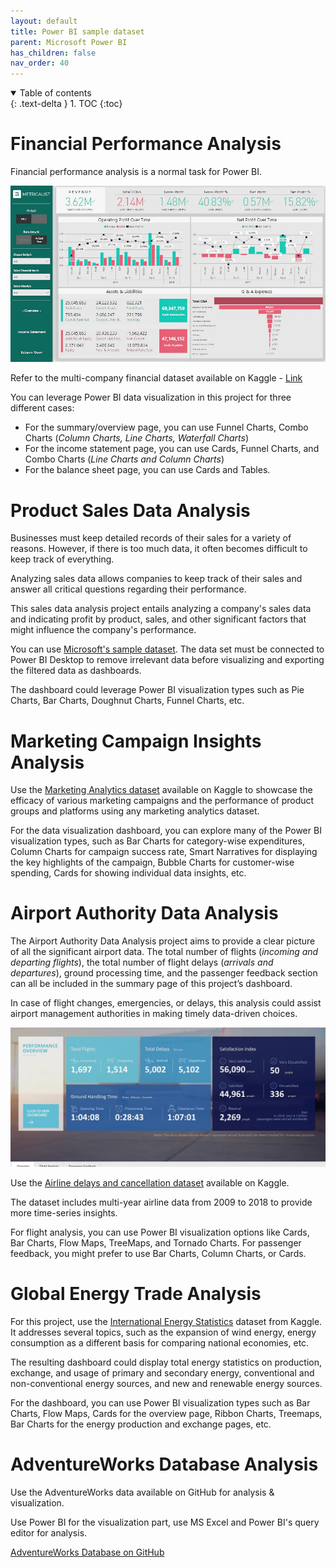 ```yaml
---
layout: default
title: Power BI sample dataset
parent: Microsoft Power BI 
has_children: false
nav_order: 40
---
```


<details open markdown="block">
  <summary>
    Table of contents
  </summary>
  {: .text-delta }
1. TOC
{:toc}
</details>

# Financial Performance Analysis
Financial performance analysis is a normal task for Power BI. 

![](./image/Financial_Performance_Analysis_Power_BI_Project_Idea.jpg)

Refer to the multi-company financial dataset available on Kaggle - [Link](https://www.kaggle.com/qks1lver/financial-data-of-4400-public-companies)

You can leverage Power BI data visualization in this project for three different cases:

- For the summary/overview page, you can use Funnel Charts, Combo Charts (*Column Charts, Line Charts, Waterfall Charts*)
- For the income statement page, you can use Cards, Funnel Charts, and Combo Charts (*Line Charts and Column Charts*)
- For the balance sheet page, you can use Cards and Tables.

# Product Sales Data Analysis
Businesses must keep detailed records of their sales for a variety of reasons. However, if there is too much data, it often becomes difficult to keep track of everything.

Analyzing sales data allows companies to keep track of their sales and answer all critical questions regarding their performance.

This sales data analysis project entails analyzing a company's sales data and indicating profit by product, sales, and other significant factors that might influence the company's performance. 

You can use [Microsoft's sample dataset](https://docs.microsoft.com/en-us/power-bi/create-reports/sample-financial-download). The data set must be connected to Power BI Desktop to remove irrelevant data before visualizing and exporting the filtered data as dashboards. 

The dashboard could leverage Power BI visualization types such as Pie Charts, Bar Charts, Doughnut Charts, Funnel Charts, etc.

# Marketing Campaign Insights Analysis
Use the [Marketing Analytics dataset](https://www.kaggle.com/jackdaoud/marketing-data) available on Kaggle to showcase the efficacy of various marketing campaigns and the performance of product groups and platforms using any marketing analytics dataset.

For the data visualization dashboard, you can explore many of the Power BI visualization types, such as Bar Charts for category-wise expenditures, Column Charts for campaign success rate, Smart Narratives for displaying the key highlights of the campaign, Bubble Charts for customer-wise spending, Cards for showing individual data insights, etc.

# Airport Authority Data Analysis
The Airport Authority Data Analysis project aims to provide a clear picture of all the significant airport data. The total number of flights (*incoming and departing flights*), the total number of flight delays (*arrivals and departures*), ground processing time, and the passenger feedback section can all be included in the summary page of this project’s dashboard. 

In case of flight changes, emergencies, or delays, this analysis could assist airport management authorities in making timely data-driven choices.

![](./image/Airport_Authority_Data_Analysis_Power_BI_Project_Idea.jpg)

Use the [Airline delays and cancellation dataset](https://www.kaggle.com/yuanyuwendymu/airline-delay-and-cancellation-data-2009-2018) available on Kaggle. 

The dataset includes multi-year airline data from 2009 to 2018 to provide more time-series insights. 

For flight analysis, you can use Power BI visualization options like Cards, Bar Charts, Flow Maps, TreeMaps, and Tornado Charts. For passenger feedback, you might prefer to use Bar Charts, Column Charts, or Cards.

# Global Energy Trade Analysis
For this  project, use the [International Energy Statistics](https://www.kaggle.com/unitednations/international-energy-statistics?select=all_energy_statistics.csv) dataset from Kaggle. It addresses several topics, such as the expansion of wind energy, energy consumption as a different basis for comparing national economies, etc.

The resulting dashboard could display total energy statistics on production, exchange, and usage of primary and secondary energy, conventional and non-conventional energy sources, and new and renewable energy sources. 

For the dashboard, you can use Power BI visualization types such as Bar Charts, Flow Maps, Cards for the overview page, Ribbon Charts, Treemaps, Bar Charts for the energy production and exchange pages, etc.

# AdventureWorks Database Analysis
Use the AdventureWorks data available on GitHub for analysis & visualization. 

Use Power BI for the visualization part, use MS Excel and Power BI's query editor for analysis.

[AdventureWorks Database on GitHub](https://github.com/AhmadSabbirChowdhury/Microsoft-AdventureWorks-Database-Analysis-Visualization-with-PowerBI)